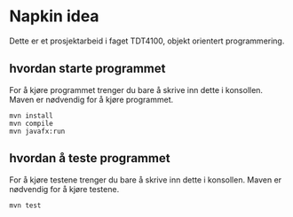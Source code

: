 # Napkin idea

Dette er et prosjektarbeid i faget TDT4100, objekt orientert programmering.

## hvordan starte programmet

For å kjøre programmet trenger du bare å skrive inn dette i konsollen. Maven er nødvendig for å kjøre programmet.

```
mvn install
mvn compile
mvn javafx:run
```

## hvordan å teste programmet

For å kjøre testene trenger du bare å skrive inn dette i konsollen.
Maven er nødvendig for å kjøre testene.

```
mvn test
```